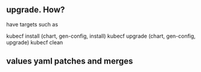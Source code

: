 

## upgrade. How? ##

have targets such as

kubecf install (chart, gen-config, install)
kubecf upgrade (chart, gen-config, upgrade)
kubecf clean




## values yaml patches and merges ##


